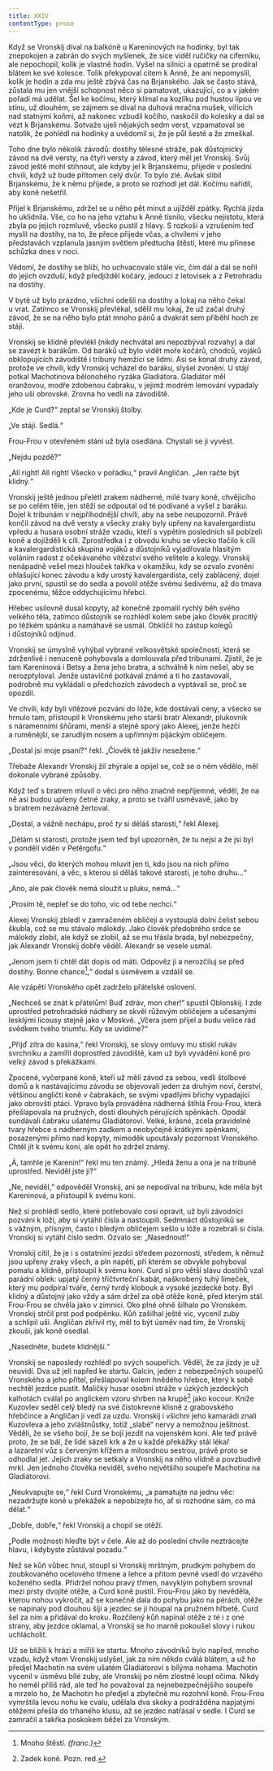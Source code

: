 ```yaml
---
title: XXIV
contentType: prose
---
```


Když se Vronskij díval na balkóně u Kareninových na hodinky, byl tak znepokojen a zabrán do svých myšlenek, že sice viděl ručičky na ciferníku, ale nepochopil, kolik je vlastně hodin. Vyšel na silnici a opatrně se prodíral blátem ke své kolesce. Tolik překypoval citem k Anně, že ani nepomyslil, kolik je hodin a zda mu ještě zbývá čas na Brjanského. Jak se často stává, zůstala mu jen vnější schopnost něco si pamatovat, ukazující, co a v jakém pořadí má udělat. Šel ke kočímu, který klímal na kozlíku pod hustou lípou ve stínu, už dlouhém, se zájmem se díval na duhová mračna mušek, vířících nad statnými koňmi, až nakonec vzbudil kočího, naskočil do kolesky a dal se vézt k Brjanskému. Sotvaže ujeli nějakých sedm verst, vzpamatoval se natolik, že pohlédl na hodinky a uvědomil si, že je půl šesté a že zmeškal.

Toho dne bylo několik závodů: dostihy tělesné stráže, pak důstojnický závod na dvě versty, na čtyři versty a závod, který měl jet Vronskij. Svůj závod ještě mohl stihnout, ale kdyby jel k Brjanskému, přijede v poslední chvíli, když už bude přítomen celý dvůr. To bylo zlé. Avšak slíbil Brjanskému, že k němu přijede, a proto se rozhodl jet dál. Kočímu nařídil, aby koně nešetřil.

Přijel k Brjanskému, zdržel se u něho pět minut a ujížděl zpátky. Rychlá jízda ho uklidnila. Vše, co ho na jeho vztahu k Anně tísnilo, všecku nejistotu, která zbyla po jejich rozmluvě, všecko pustil z hlavy. S rozkoší a vzrušením teď myslil na dostihy, na to, že přece přijede včas, a chvílemi v jeho představách vzplanula jasným světlem předtucha štěstí, které mu přinese schůzka dnes v noci.

Vědomí, že dostihy se blíží, ho uchvacovalo stále víc, čím dál a dál se nořil do jejich ovzduší, když předjížděl kočáry, jedoucí z letovisek a z Petrohradu na dostihy.

V bytě už bylo prázdno, všichni odešli na dostihy a lokaj na něho čekal u vrat. Zatímco se Vronskij převlékal, sdělil mu lokaj, že už začal druhý závod, že se na něho bylo ptát mnoho pánů a dvakrát sem přiběhl hoch ze stájí.

Vronskij se klidně převlékl (nikdy nechvátal ani nepozbýval rozvahy) a dal se zavézt k barákům. Od baráků už bylo vidět moře kočárů, chodců, vojáků obklopujících závodiště i tribuny hemžící se lidmi. Asi se konal druhý závod, protože ve chvíli, kdy Vronskij vcházel do baráku, slyšel zvonění. U stájí potkal Machotinova bělonohého ryzáka Gladiátora. Gladiátor měl oranžovou, modře zdobenou čabraku, v jejímž modrém lemování vypadaly jeho uši obrovské. Zrovna ho vedli na závodiště.

„Kde je Curd?“ zeptal se Vronskij štolby.

„Ve stáji. Sedlá.“

Frou-Frou v otevřeném stání už byla osedlána. Chystali se ji vyvést.

„Nejdu pozdě?“

„All right! All right! Všecko v pořádku,“ pravil Angličan. „Jen račte být klidný.“

Vronskij ještě jednou přelétl zrakem nádherné, milé tvary koně, chvějícího se po celém těle, jen stěží se odpoutal od té podívané a vyšel z baráku. Dojel k tribunám v nejpříhodnější chvíli, aby na sebe neupozornil. Právě končil závod na dvě versty a všecky zraky byly upřeny na kavalergardistu vpředu a husara osobní stráže vzadu, kteří s vypětím posledních sil pobízeli koně a dojížděli k cíli. Zprostředka i z obvodu kruhu se všecko tlačilo k cíli a kavalergardistická skupina vojáků a důstojníků vyjadřovala hlasitým voláním radost z očekávaného vítězství svého velitele a kolegy. Vronskij nenápadně vešel mezi hlouček takřka v okamžiku, kdy se ozvalo zvonění ohlašující konec závodu a kdy urostý kavalergardista, celý zablácený, dojel jako první, spustil se do sedla a povolil otěže svému šedivému, až do tmava zpocenému, těžce oddychujícímu hřebci.

Hřebec usilovně dusal kopyty, až konečně zpomalil rychlý běh svého velkého těla, zatímco důstojník se rozhlédl kolem sebe jako člověk procitlý po těžkém spánku a namáhavě se usmál. Obklíčil ho zástup kolegů i důstojníků odjinud.

Vronskij se úmyslně vyhýbal vybrané velkosvětské společnosti, která se zdrženlivě i nenuceně pohybovala a domlouvala před tribunami. Zjistil, že je tam Kareninová i Betsy a žena jeho bratra, a schválně k nim nešel, aby se nerozptyloval. Jenže ustavičně potkával známé a ti ho zastavovali, podrobně mu vykládali o předchozích závodech a vyptávali se, proč se opozdil.

Ve chvíli, kdy byli vítězové pozváni do lóže, kde dostávali ceny, a všecko se hrnulo tam, přistoupil k Vronskému jeho starší bratr Alexandr, plukovník s náramenními šňůrami, menší a stejně sporý jako Alexej, jenže hezčí a ruměnější, se zarudlým nosem a upřímným pijáckým obličejem.

„Dostal jsi moje psaní?“ řekl. „Člověk tě jakživ nesežene.“

Třebaže Alexandr Vronskij žil zhýrale a opíjel se, což se o něm vědělo, měl dokonale vybrané způsoby.

Když teď s bratrem mluvil o věci pro něho značně nepříjemné, věděl, že na ně asi budou upřeny četné zraky, a proto se tvářil usměvavě, jako by s bratrem nezávazně žertoval.

„Dostal, a vážně nechápu, proč _ty_ si děláš starosti,“ řekl Alexej.

„Dělám si starosti, protože jsem teď byl upozorněn, že tu nejsi a že jsi byl v pondělí viděn v Petěrgofu.“

„Jsou věci, do kterých mohou mluvit jen ti, kdo jsou na nich přímo zainteresováni, a věc, s kterou si děláš takové starosti, je toho druhu…“

„Ano, ale pak člověk nemá sloužit u pluku, nemá…“

„Prosím tě, nepleť se do toho, víc od tebe nechci.“

Alexej Vronskij zbledl v zamračeném obličeji a vystouplá dolní čelist sebou škubla, což se mu stávalo málokdy. Jako člověk předobrého srdce se málokdy zlobil, ale když se zlobil, až se mu třásla brada, byl nebezpečný, jak Alexandr Vronskij dobře věděl. Alexandr se vesele usmál.

„Jenom jsem ti chtěl dát dopis od máti. Odpověz jí a nerozčiluj se před dostihy. Bonne chance[^27],“ dodal s úsměvem a vzdálil se.

Ale vzápětí Vronského opět zadrželo přátelské oslovení.

„Nechceš se znát k přátelům! Buď zdráv, mon cher!“ spustil Oblonskij. I zde uprostřed petrohradské nádhery se skvěl růžovým obličejem a učesanými lesklými licousy stejně jako v Moskvě. „Včera jsem přijel a budu velice rád svědkem tvého triumfu. Kdy se uvidíme?“

„Přijď zítra do kasina,“ řekl Vronskij, se slovy omluvy mu stiskl rukáv svrchníku a zamířil doprostřed závodiště, kam už byli vyváděni koně pro velký závod s překážkami.

Zpocené, vyčerpané koně, kteří už měli závod za sebou, vedli štolbové domů a k nastávajícímu závodu se objevovali jeden za druhým noví, čerství, většinou angličtí koně v čabrakách, se svými vpadlými břichy vypadající jako obrovští ptáci. Vpravo byla prováděna nádherná štíhlá Frou-Frou, která přešlapovala na pružných, dosti dlouhých pérujících spěnkách. Opodál sundávali čabraku ušatému Gladiátorovi. Velké, krásné, zcela pravidelné tvary hřebce s nádherným zadkem a neobyčejně krátkými spěnkami, posazenými přímo nad kopyty, mimoděk upoutávaly pozornost Vronského. Chtěl jít k svému koni, ale opět ho zdržel známý.

„Á, tamhle je Karenin!“ řekl mu ten známý. „Hledá ženu a ona je na tribuně uprostřed. Neviděl jste ji?“

„Ne, neviděl,“ odpověděl Vronskij, ani se nepodíval na tribunu, kde měla být Kareninová, a přistoupil k svému koni.

Než si prohlédl sedlo, které potřebovalo cosi opravit, už byli závodníci pozváni k lóži, aby si vytáhli čísla a nastoupili. Sedmnáct důstojníků se s vážným, přísným, často i bledým obličejem sešlo u lóže a rozebrali si čísla. Vronskij si vytáhl číslo sedm. Ozvalo se: „Nasednout!“

Vronskij cítil, že je i s ostatními jezdci středem pozornosti, středem, k němuž jsou upřeny zraky všech, a pln napětí, při kterém se obvykle pohyboval pomalu a klidně, přistoupil k svému koni. Curd si pro větší slávu dostihů vzal parádní oblek: upjatý černý tříčtvrteční kabát, naškrobený tuhý límeček, který mu podpíral tváře, černý tvrdý klobouk a vysoké jezdecké boty. Byl klidný a důstojný jako vždy a sám držel za obě otěže koně, před kterým stál. Frou-Frou se chvěla jako v zimnici. Oko plné ohně šilhalo po Vronském. Vronskij strčil prst pod podpěnku. Kůň zašilhal ještě víc, vycenil zuby a schlípil uši. Angličan zkřivil rty, měl to být úsměv nad tím, že Vronskij zkouší, jak koně osedlal.

„Nasedněte, budete klidnější.“

Vronskij se naposledy rozhlédl po svých soupeřích. Věděl, že za jízdy je už neuvidí. Dva už jeli napřed ke startu. Galcin, jeden z nebezpečných soupeřů Vronského a jeho přítel, přešlapoval kolem hnědého hřebce, který k sobě nechtěl jezdce pustit. Maličký husar osobní stráže v úzkých jezdeckých kalhotách cválal po anglickém vzoru shrben na krupě[^28] jako kocour. Kníže Kuzovlev seděl celý bledý na své čistokrevné klisně z grabovského hřebčince a Angličan ji vedl za uzdu. Vronskij i všichni jeho kamarádi znali Kuzovleva a jeho zvláštnůstky, totiž „slabé“ nervy a nemožnou ješitnost. Věděli, že se všeho bojí, že se bojí jezdit na vojenském koni. Ale teď právě proto, že se bál, že lidé sázeli krk a že u každé překážky stál lékař a lazaretní vůz s červeným křížem a milosrdnou sestrou, právě proto se odhodlal jet. Jejich zraky se setkaly a Vronskij na něho vlídně a povzbudivě mrkl. Jen jednoho člověka neviděl, svého největšího soupeře Machotina na Gladiátorovi.

„Neukvapujte se,“ řekl Curd Vronskému, „a pamatujte na jednu věc: nezadržujte koně u překážek a nepobízejte ho, ať si rozhodne sám, co má dělat.“

„Dobře, dobře,“ řekl Vronskij a chopil se otěží.

„Podle možnosti hleďte být v čele. Ale až do poslední chvíle neztrácejte hlavu, i kdybyste zůstával pozadu.“

Než se kůň vůbec hnul, stoupl si Vronskij mrštným, prudkým pohybem do zoubkovaného ocelového třmene a lehce a přitom pevně vsedl do vrzavého koženého sedla. Přidržel nohou pravý třmen, navyklým pohybem srovnal mezi prsty dvojité otěže, a Curd koně pustil. Frou-Frou jako by nevěděla, kterou nohou vykročit, až se konečně dala do pohybu jako na pérách, otěže se napínaly pod dlouhou šíjí a jezdec se jí houpal na pružném hřbetě. Curd šel za ním a přidával do kroku. Rozčilený kůň napínal otěže z té i z oné strany, aby jezdce oklamal, a Vronskij se ho marně pokoušel slovy i rukou uchlácholit.

Už se blížili k hrázi a mířili ke startu. Mnoho závodníků bylo napřed, mnoho vzadu, když vtom Vronskij uslyšel, jak za ním někdo cválá blátem, a už ho předjel Machotin na svém ušatém Gladiátorovi s bílýma nohama. Machotin vycenil v úsměvu bílé zuby, ale Vronskij po něm zlostně loupl očima. Nikdy ho neměl příliš rád, ale teď ho považoval za nejnebezpečnějšího soupeře a mrzelo ho, že Machotin ho předjel a zbytečně mu rozohnil koně. Frou-Frou vymrštila levou nohu ke cvalu, udělala dva skoky a podrážděna napjatými otěžemi přešla do trhaného klusu, až se jezdec natřásal v sedle. I Curd se zamračil a takřka poskokem běžel za Vronským.

  

[^27]: Mnoho štěstí. _(franc.)_

[^28]: Zadek koně. Pozn. red.
